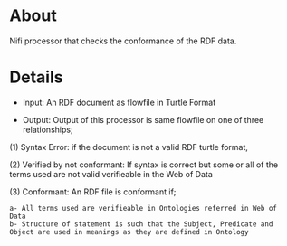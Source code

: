 # About
Nifi processor that checks the conformance of the RDF data. 

# Details
- Input:
An RDF document as flowfile in Turtle Format

- Output:
Output of this processor is same flowfile on one of three relationships; 

(1) Syntax Error: if the document is not a valid RDF turtle format, 

(2) Verified by not conformant: If syntax is correct but some or all of the terms used are not valid verifieable in the Web of Data

(3) Conformant: An RDF file is conformant if;

    a- All terms used are verifieable in Ontologies referred in Web of Data
    b- Structure of statement is such that the Subject, Predicate and Object are used in meanings as they are defined in Ontology
